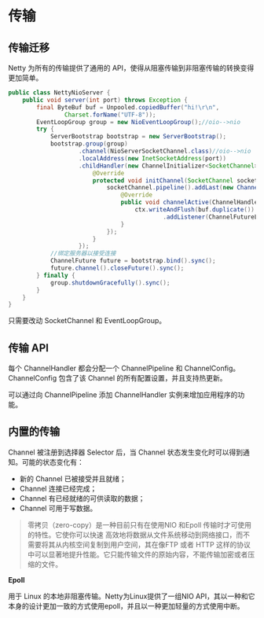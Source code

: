# 传输

## 传输迁移

Netty 为所有的传输提供了通用的 API，使得从阻塞传输到非阻塞传输的转换变得更加简单。

```java
public class NettyNioServer {
    public void server(int port) throws Exception {
        final ByteBuf buf = Unpooled.copiedBuffer("hi!\r\n",
                Charset.forName("UTF-8"));
        EventLoopGroup group = new NioEventLoopGroup();//oio-->nio
        try {
            ServerBootstrap bootstrap = new ServerBootstrap();
            bootstrap.group(group)
                    .channel(NioServerSocketChannel.class)//oio-->nio
                    .localAddress(new InetSocketAddress(port))
                    .childHandler(new ChannelInitializer<SocketChannel>() {
                        @Override
                        protected void initChannel(SocketChannel socketChannel) throws Exception {
                            socketChannel.pipeline().addLast(new ChannelInboundHandlerAdapter() {
                                @Override
                                public void channelActive(ChannelHandlerContext ctx) throws Exception {
                                    ctx.writeAndFlush(buf.duplicate())
                                            .addListener(ChannelFutureListener.CLOSE);
                                }
                            });
                        }
                    });
            //绑定服务器以接受连接
            ChannelFuture future = bootstrap.bind().sync();
            future.channel().closeFuture().sync();
        } finally {
            group.shutdownGracefully().sync();
        }
    }
}
```

只需要改动 SocketChannel 和 EventLoopGroup。

## 传输 API

每个 ChannelHandler 都会分配一个 ChannelPipeline 和 ChannelConfig。ChannelConfig 包含了该 Channel 的所有配置设置，并且支持热更新。

可以通过向 ChannelPipeline 添加 ChannelHandler 实例来增加应用程序的功能。

## 内置的传输

Channel 被注册到选择器 Selector 后，当 Channel 状态发生变化时可以得到通知。可能的状态变化有：

- 新的 Channel 已被接受并且就绪；
- Channel 连接已经完成；
- Channel 有已经就绪的可供读取的数据；
- Channel 可用于写数据。

>  零拷贝（zero-copy）是一种目前只有在使用NIO 和Epoll 传输时才可使用的特性。它使你可以快速
> 高效地将数据从文件系统移动到网络接口，而不需要将其从内核空间复制到用户空间，其在像FTP 或者
> HTTP 这样的协议中可以显著地提升性能。它只能传输文件的原始内容，不能传输加密或者压缩的文件。

**Epoll**

用于 Linux 的本地非阻塞传输。Netty为Linux提供了一组NIO API，其以一种和它本身的设计更加一致的方式使用epoll，并且以一种更加轻量的方式使用中断。




